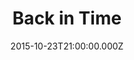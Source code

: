 ---
title: "Back in Time"
year: 2015
date: 2015-10-23T21:00:00.000Z
permalink: /almanac/tv/2015-10-23-back-in-time/index.html
rating: 3
tmdbid: 78506
---